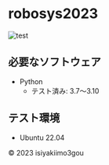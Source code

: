 # robosys2023

![test](https://github.com/isiyakiimo3gou/robosys2023/actions/workflows/test.yml/badge.svg)


## 必要なソフトウェア
* Python
  * テスト済み: 3.7〜3.10

## テスト環境
* Ubuntu 22.04

© 2023 isiyakiimo3gou
